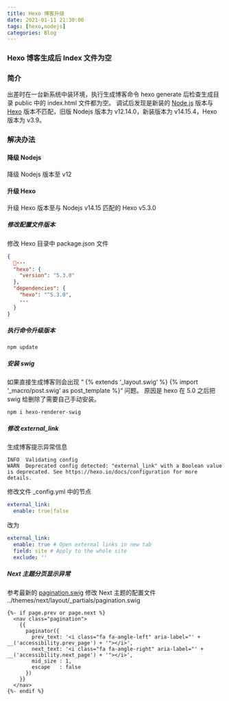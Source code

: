```yaml
---
title: Hexo 博客升级
date: 2021-01-11 21:30:00
tags: [hexo,nodejs]
categories: Blog
---
```

### Hexo 博客生成后 Index 文件为空

<!-- more -->
### 简介
出差时在一台新系统中装环境，执行生成博客命令 hexo generate 后检查生成目录 public 中的 index.html 文件都为空。
调试后发现是新装的 [Node.js](https://nodejs.org/zh-cn/) 版本与 [Hexo](https://hexo.io/) 版本不匹配，旧版 Nodejs 版本为 v12.14.0，新装版本为 v14.15.4，Hexo 版本为 v3.9。

### 解决办法
#### 降级 Nodejs
降级 Nodejs 版本至 v12

#### 升级 Hexo
升级 Hexo 版本至与 Nodejs v14.15 匹配的 Hexo v5.3.0

##### 修改配置文件版本
修改 Hexo 目录中 package.json 文件
``` json
{
  ···
  "hexo": {
    "version": "5.3.0"
  },
  "dependencies": {
    "hexo": "^5.3.0",
    ···
  }
}
```
##### 执行命令升级版本
``` shell
npm update
```

##### 安装 swig
如果直接生成博客则会出现 “ {% extends ‘_layout.swig‘ %} {% import ‘_macro/post.swig‘ as post_template %}“ 问题。
原因是 hexo 在 5.0 之后把 swig 给删除了需要自己手动安装。
``` shell
npm i hexo-renderer-swig
```

##### 修改 external_link
生成博客提示异常信息
``` log
INFO  Validating config
WARN  Deprecated config detected: "external_link" with a Boolean value is deprecated. See https://hexo.io/docs/configuration for more details.
```
修改文件 _config.yml 中的节点
``` yml
external_link:
  enable: true|false
```
改为
``` yml
external_link:
  enable: true # Open external links in new tab
  field: site # Apply to the whole site
  exclude: ''
```

##### Next 主题分页显示异常
参考最新的 [pagination.swig](https://github.com/theme-next/hexo-theme-next/blob/master/layout/_partials/pagination.swig)
修改 Next 主题的配置文件 ../themes/next/layout/_partials/pagination.swig
``` swig
{%- if page.prev or page.next %}
  <nav class="pagination">
    {{
      paginator({
        prev_text: '<i class="fa fa-angle-left" aria-label="' + __('accessibility.prev_page') + '"></i>',
        next_text: '<i class="fa fa-angle-right" aria-label="' + __('accessibility.next_page') + '"></i>',
        mid_size : 1,
        escape   : false
      })
    }}
  </nav>
{%- endif %}
```